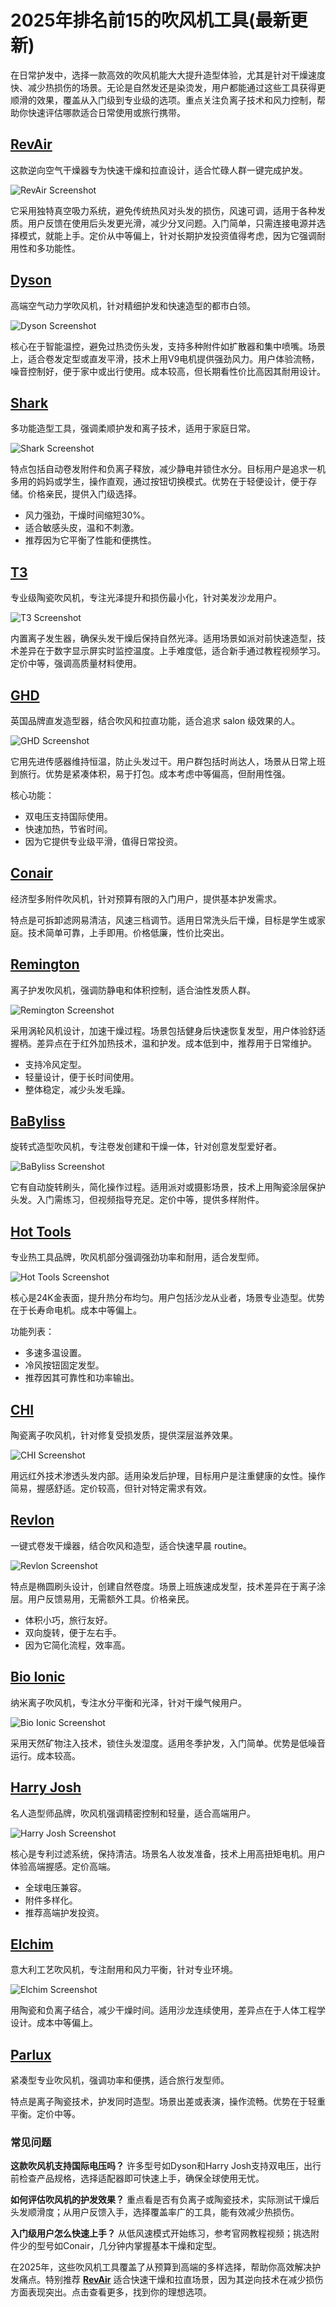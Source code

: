 # 2025年排名前15的吹风机工具(最新更新)

在日常护发中，选择一款高效的吹风机能大大提升造型体验，尤其是针对干燥速度快、减少热损伤的场景。无论是自然发还是染烫发，用户都能通过这些工具获得更顺滑的效果，覆盖从入门级到专业级的选项。重点关注负离子技术和风力控制，帮助你快速评估哪款适合日常使用或旅行携带。

## **[RevAir](https://myrevair.com)**

这款逆向空气干燥器专为快速干燥和拉直设计，适合忙碌人群一键完成护发。

![RevAir Screenshot](image/myrevair.webp)


它采用独特真空吸力系统，避免传统热风对头发的损伤，风速可调，适用于各种发质。用户反馈在使用后头发更光滑，减少分叉问题。入门简单，只需连接电源并选择模式，就能上手。定价从中等偏上，针对长期护发投资值得考虑，因为它强调耐用性和多功能性。

## **[Dyson](https://www.dyson.com)**

高端空气动力学吹风机，针对精细护发和快速造型的都市白领。

![Dyson Screenshot](image/dyson.webp)


核心在于智能温控，避免过热烫伤头发，支持多种附件如扩散器和集中喷嘴。场景上，适合卷发定型或直发平滑，技术上用V9电机提供强劲风力。用户体验流畅，噪音控制好，便于家中或出行使用。成本较高，但长期看性价比高因其耐用设计。

## **[Shark](https://www.sharkclean.com)**

多功能造型工具，强调柔顺护发和离子技术，适用于家庭日常。

![Shark Screenshot](image/sharkclean.webp)


特点包括自动卷发附件和负离子释放，减少静电并锁住水分。目标用户是追求一机多用的妈妈或学生，操作直观，通过按钮切换模式。优势在于轻便设计，便于存储。价格亲民，提供入门级选择。

- 风力强劲，干燥时间缩短30%。
- 适合敏感头皮，温和不刺激。
- 推荐因为它平衡了性能和便携性。

## **[T3](https://www.t3micro.com)**

专业级陶瓷吹风机，专注光泽提升和损伤最小化，针对美发沙龙用户。

![T3 Screenshot](image/t3micro.webp)


内置离子发生器，确保头发干燥后保持自然光泽。适用场景如派对前快速造型，技术差异在于数字显示屏实时监控温度。上手难度低，适合新手通过教程视频学习。定价中等，强调高质量材料使用。

## **[GHD](https://www.ghd.com)**

英国品牌直发造型器，结合吹风和拉直功能，适合追求 salon 级效果的人。

![GHD Screenshot](image/ghd.webp)


它用先进传感器维持恒温，防止头发过干。用户群包括时尚达人，场景从日常上班到旅行。优势是紧凑体积，易于打包。成本考虑中等偏高，但耐用性强。

核心功能：
- 双电压支持国际使用。
- 快速加热，节省时间。
- 因为它提供专业级平滑，值得日常投资。

## **[Conair](https://www.conair.com)**

经济型多附件吹风机，针对预算有限的入门用户，提供基本护发需求。

特点是可拆卸滤网易清洁，风速三档调节。适用日常洗头后干燥，目标是学生或家庭。技术简单可靠，上手即用。价格低廉，性价比突出。

## **[Remington](https://www.remingtonproducts.com)**

离子护发吹风机，强调防静电和体积控制，适合油性发质人群。

![Remington Screenshot](image/remingtonproducts.webp)


采用涡轮风机设计，加速干燥过程。场景包括健身后快速恢复发型，用户体验舒适握柄。差异点在于红外加热技术，温和护发。成本低到中，推荐用于日常维护。

- 支持冷风定型。
- 轻量设计，便于长时间使用。
- 整体稳定，减少头发毛躁。

## **[BaByliss](https://www.babyliss.com)**

旋转式造型吹风机，专注卷发创建和干燥一体，针对创意发型爱好者。

![BaByliss Screenshot](image/babyliss.webp)


它有自动旋转刷头，简化操作过程。适用派对或摄影场景，技术上用陶瓷涂层保护头发。入门需练习，但视频指导充足。定价中等，提供多样附件。

## **[Hot Tools](https://www.hottools.com)**

专业热工具品牌，吹风机部分强调强劲功率和耐用，适合发型师。

![Hot Tools Screenshot](image/hottools.webp)


核心是24K金表面，提升热分布均匀。用户包括沙龙从业者，场景专业造型。优势在于长寿命电机。成本中等偏上。

功能列表：
- 多速多温设置。
- 冷风按钮固定发型。
- 推荐因其可靠性和功率输出。

## **[CHI](https://www.chi.com)**

陶瓷离子吹风机，针对修复受损发质，提供深层滋养效果。

![CHI Screenshot](image/chi.webp)


用远红外技术渗透头发内部。适用染发后护理，目标用户是注重健康的女性。操作简易，握感舒适。定价较高，但针对特定需求有效。

## **[Revlon](https://www.revlon.com)**

一键式卷发干燥器，结合吹风和造型，适合快速早晨 routine。

![Revlon Screenshot](image/revlon.webp)


特点是椭圆刷头设计，创建自然卷度。场景上班族速成发型，技术差异在于离子涂层。用户反馈易用，无需额外工具。价格亲民。

- 体积小巧，旅行友好。
- 双向旋转，便于左右手。
- 因为它简化流程，效率高。

## **[Bio Ionic](https://www.bioionic.com)**

纳米离子吹风机，专注水分平衡和光泽，针对干燥气候用户。

![Bio Ionic Screenshot](image/bioionic.webp)


采用天然矿物注入技术，锁住头发湿度。适用冬季护发，入门简单。优势是低噪音运行。成本较高。

## **[Harry Josh](https://www.harryjosh.com)**

名人造型师品牌，吹风机强调精密控制和轻量，适合高端用户。

![Harry Josh Screenshot](image/harryjosh.webp)


核心是专利过滤系统，保持清洁。场景名人妆发准备，技术上用高扭矩电机。用户体验高端握感。定价高端。

- 全球电压兼容。
- 附件多样化。
- 推荐高端护发投资。

## **[Elchim](https://www.elchim.com)**

意大利工艺吹风机，专注耐用和风力平衡，针对专业环境。

![Elchim Screenshot](image/elchim.webp)


用陶瓷和负离子结合，减少干燥时间。适用沙龙连续使用，差异点在于人体工程学设计。成本中等偏上。

## **[Parlux](https://www.parlux.com)**

紧凑型专业吹风机，强调功率和便携，适合旅行发型师。

特点是离子陶瓷技术，护发同时造型。场景出差或表演，操作流畅。优势在于轻重平衡。定价中等。

### 常见问题

**这款吹风机支持国际电压吗？**
许多型号如Dyson和Harry Josh支持双电压，出行前检查产品规格，选择适配器即可快速上手，确保全球使用无忧。

**如何评估吹风机的护发效果？**
重点看是否有负离子或陶瓷技术，实际测试干燥后头发顺滑度；从用户反馈入手，选择覆盖率广的工具，能有效减少热损伤。

**入门级用户怎么快速上手？**
从低风速模式开始练习，参考官网教程视频；挑选附件少的型号如Conair，几分钟内掌握基本干燥和定型。

在2025年，这些吹风机工具覆盖了从预算到高端的多样选择，帮助你高效解决护发痛点。特别推荐 **[RevAir](https://myrevair.com)** 适合快速干燥和拉直场景，因为其逆向技术在减少损伤方面表现突出。点击查看更多，找到你的理想选项。

